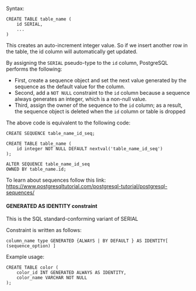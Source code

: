 Syntax:
```postgresql
CREATE TABLE table_name (
	id SERIAL,
	...
)
```

This creates an auto-increment integer value. So if we insert another row in the table, the id column will automatically get updated.

By assigning the `SERIAL` pseudo-type to the `id` column, PostgreSQL performs the following:
- First, create a sequence object and set the next value generated by the sequence as the default value for the column.
- Second, add a `NOT NULL` constraint to the `id` column because a sequence always generates an integer, which is a non-null value.
- Third, assign the owner of the sequence to the `id` column; as a result, the sequence object is deleted when the `id` column or table is dropped

The above code is equivalent to the following code:
```postgresql
CREATE SEQUENCE table_name_id_seq;

CREATE TABLE table_name (
    id integer NOT NULL DEFAULT nextval('table_name_id_seq')
);

ALTER SEQUENCE table_name_id_seq
OWNED BY table_name.id;
```

To learn about sequences follow this link:
https://www.postgresqltutorial.com/postgresql-tutorial/postgresql-sequences/

#### GENERATED AS IDENTITY constraint

This is the SQL standard-conforming variant of SERIAL

Constraint is written as follows:
```postgresql
column_name type GENERATED {ALWAYS | BY DEFAULT } AS IDENTITY[ (sequence_option) ]
```

Example usage:
```postgresql
CREATE TABLE color (
	color_id INT GENERATED ALWAYS AS IDENTITY,
	color_name VARCHAR NOT NULL
);
```
